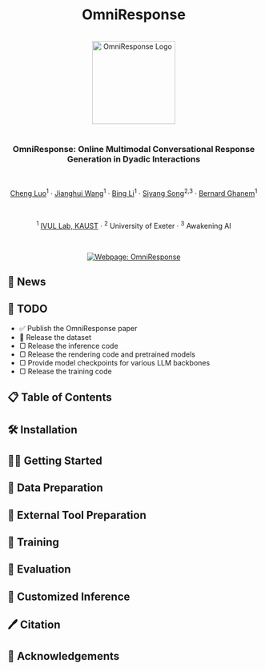 <div align="center">

  <!-- Main Title -->
  <h1>OmniResponse</h1>
  <br/>

  <!-- Logo -->
  <img src="docs/omniresponse-logo" alt="OmniResponse Logo" width="166"/>
  <br/><br/>

  <!-- Subtitle -->
  <h3>
    <strong>OmniResponse:</strong>
    Online Multimodal Conversational Response Generation in Dyadic Interactions
  </h3>
  <br/>

  <!-- Authors -->
  <p>
    <a href="https://chengluo.cc/">Cheng Luo</a><sup>1</sup> &middot;
    <a href="https://jianghui-wang.github.io/">Jianghui Wang</a><sup>1</sup> &middot;
    <a href="#">Bing Li</a><sup>1</sup> &middot;
    <a href="#">Siyang Song</a><sup>2,3</sup> &middot;
    <a href="https://www.bernardghanem.com/">Bernard Ghanem</a><sup>1</sup>
  </p>
  <br/>

  <!-- Affiliations -->
  <p>
    <sup>1</sup> <a href="https://ivul.kaust.edu.sa/">IVUL Lab, KAUST</a> &middot;
    <sup>2</sup> University of Exeter &middot;
    <sup>3</sup> Awakening AI
  </p>
  <br/>

  <!-- Webpage Badge -->
  <p>
    <a href="https://omniresponse.github.io/">
      <img
        src="https://img.shields.io/badge/Webpage-OmniResponse-blue.svg"
        alt="Webpage: OmniResponse"
      />
    </a>
  </p>

</div>

<!-- 📢 News -->
<section id="news">
  <h2>📢 News</h2>
  <!-- TODO: Add project announcements, updates, and release notes -->
</section>

<section id="todo">
  <h2>📝 TODO</h2>
  <ul>
    <li>✅ Publish the OmniResponse paper</li>
    <li>🔲 Release the dataset</li>
    <li>▢ Release the inference code</li>
    <li>▢ Release the rendering code and pretrained models</li>
    <li>▢ Provide model checkpoints for various LLM backbones</li>
    <li>▢ Release the training code</li>
  </ul>
</section>


<!-- 📋 Table of Contents -->
<section id="contents">
  <h2>📋 Table of Contents</h2>
  <!-- TODO: List major sections with anchor links -->
</section>

<!-- 🛠️ Installation -->
<section id="installation">
  <h2>🛠️ Installation</h2>
  <!-- TODO: Document prerequisites and environment setup -->
</section>

<!-- 👨‍🏫 Getting Started -->
<section id="getting-started">
  <h2>👨‍🏫 Getting Started</h2>
  <!-- TODO: Provide quickstart examples and basic usage -->
</section>

<!-- 🧰 Data Preparation -->
<section id="data-preparation">
  <h2>🧰 Data Preparation</h2>
  <!-- TODO: Explain dataset download, organization, and preprocessing -->
</section>

<!-- 🔧 External Tools -->
<section id="external-tools">
  <h2>🔧 External Tool Preparation</h2>
  <!-- TODO: List and link required external models or utilities -->
</section>

<!-- 🚀 Training -->
<section id="training">
  <h2>🚀 Training</h2>
  <!-- TODO: Show training commands, hyperparameters, and options -->
</section>

<!-- 🎯 Evaluation -->
<section id="evaluation">
  <h2>🎯 Evaluation</h2>
  <!-- TODO: Describe evaluation scripts and metrics -->
</section>

<!-- 🧪 Customized Inference -->
<section id="inference">
  <h2>🧪 Customized Inference</h2>
  <!-- TODO: Explain how to run real‐time or offline inference -->
</section>

<!-- 🖊️ Citation -->
<section id="citation">
  <h2>🖊️ Citation</h2>
  <!-- TODO: Provide BibTeX entries for your papers -->
</section>

<!-- 🤝 Acknowledgements -->
<section id="acknowledgements">
  <h2>🤝 Acknowledgements</h2>
  <!-- TODO: Thank collaborators and list open‐source dependencies -->
</section>

